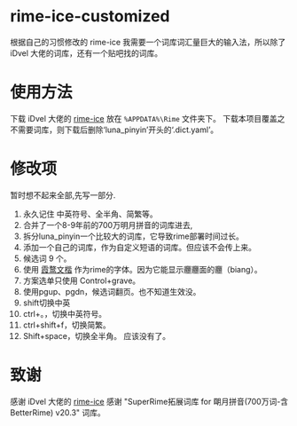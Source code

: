 # rime-ice-customized
根据自己的习惯修改的 rime-ice
我需要一个词库词汇量巨大的输入法，所以除了 iDvel 大佬的词库，还有一个贴吧找的词库。

# 使用方法
下载 iDvel 大佬的 [rime-ice](https://github.com/iDvel/rime-ice) 放在 `%APPDATA%\Rime` 文件夹下。
下载本项目覆盖之
不需要词库，则下载后删除‘luna_pinyin’开头的‘.dict.yaml’。

# 修改项
暂时想不起来全部,先写一部分.

1. 永久记住 中英符号、全半角、简繁等。
2. 合并了一个8-9年前的700万明月拼音的词库进去,
3. 拆分luna_pinyin一个比较大的词库，它导致rime部署时间过长。
4. 添加一个自己的词库，作为自定义短语的词库。但应该不会传上来。
5. 候选词 9 个。
6. 使用 [霞鹜文楷](https://github.com/lxgw/LxgwWenKai) 作为rime的字体。因为它能显示𰻝𰻝面的𰻝（biang）。
7. 方案选单只使用 Control+grave。
8. 使用pgup、pgdn，候选词翻页。也不知道生效没。
9. shift切换中英
10. ctrl+。，切换中英符号。
11. ctrl+shift+f，切换简繁。
12. Shift+space，切换全半角。
应该没有了。

# 致谢
感谢 iDvel 大佬的 [rime-ice](https://github.com/iDvel/rime-ice)
感谢 "SuperRime拓展词库 for 朙月拼音(700万词-含BetterRime) v20.3" 词库。
